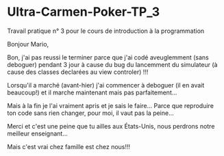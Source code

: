 # Ultra-Carmen-Poker-TP_3
Travail pratique n° 3 pour le cours de introduction à la programmation

Bonjour Mario,

Bon, j'ai pas reussi le terminer parce que j'ai codé aveuglemment (sans deboguer) pendant 3 jour à cause du bug
du lancemment du simulateur (à cause des classes declarées au view controler) !!!

Lorsqu'il a marché (avant-hier) j'ai commencer à deboguer (il en avait beaucoup!) et il marche maintenant mais pas parfaitement...

Mais à la fin je l'ai vraiment apris et je sais le faire...
Parce que reproduire ton code sans rien changer, pour moi, il vaut pas la peine...

Merci et c'est une peine que tu ailles aux États-Unis, nous perdrons notre meilleur enseignant...

Mais c'est vrai chez famille est chez nous!!!

